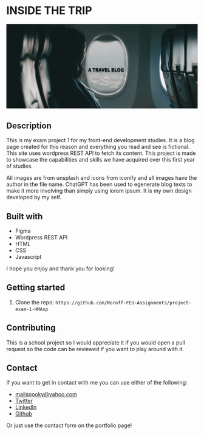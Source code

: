 # INSIDE THE TRIP

![header](images/killian-pham-j0DrLBZH0nE-unsplash_dt_header_text.png)

## Description

This is my exam project 1 for my front-end development studies. It is a blog page created for this reason and everything you read and see is fictional. This site uses wordpress REST API to fetch its content. This project is made to showcase the capabilities and skills we have acquired over this first year of studies.

All images are from unsplash and icons from iconify and all images have the author in the file name.
ChatGPT has been used to egenerate blog texts to make it more involving than simply using lorem ipsum.
It is my own design developed by my self.

## Built with

- Figma
- Wordpress REST API
- HTML
- CSS
- Javascript

I hope you enjoy and thank you for looking!

## Getting started

1. Clone the repo:
   `https://github.com/Noroff-FEU-Assignments/project-exam-1-HMAsp`

## Contributing

This is a school project so I would appreciate it if you would open a pull request so the code can be reviewed if you want to play around with it.

## Contact

If you want to get in contact with me you can use either of the following:

- mailspooky@yahoo.com
- [Twitter](https://twitter.com/HansMarAnd)
- [LinkedIn](https://www.linkedin.com/in/hma1982/)
- [Github](https://github.com/HMAsp)

Or just use the contact form on the portfolio page!
